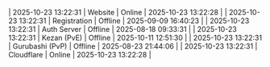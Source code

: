 | 2025-10-23 13:22:31 | Website | Online | 2025-10-23 13:22:28 |
| 2025-10-23 13:22:31 | Registration | Offline | 2025-09-09 16:40:23 |
| 2025-10-23 13:22:31 | Auth Server | Offline | 2025-08-18 09:33:31 |
| 2025-10-23 13:22:31 | Kezan (PvE) | Offline | 2025-10-11 12:51:30 |
| 2025-10-23 13:22:31 | Gurubashi (PvP) | Offline | 2025-08-23 21:44:06 |
| 2025-10-23 13:22:31 | Cloudflare | Online | 2025-10-23 13:22:28 |
